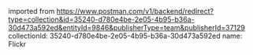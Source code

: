 imported from https://www.postman.com/v1/backend/redirect?type=collection&id=35240-d780e4be-2e05-4b95-b36a-30d473a592ed&entityId=9846&publisherType=team&publisherId=37129
collectionId: 35240-d780e4be-2e05-4b95-b36a-30d473a592ed
name: Flickr